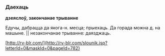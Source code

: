 ### Даехаць
**дзеяслоў, закончанае трыванне**

Едучы, дабрацца да якога-н. месца; прыехаць. Да горада можна д. на машыне. || незакончанае трыванне: даязджаць.

<a rel="author">[http://rv-blr.com/](http://rv-blr.com/slounik.jsp?letterId=0&maskId=0&pageId=782)</a>
